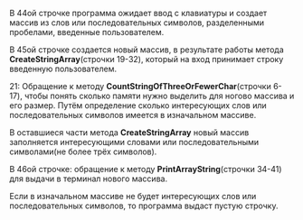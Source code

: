В 44ой строчке программа ожидает ввод с клавиатуры и создает массив из слов или последовательных символов, разделенными пробелами, введенные пользователем.

В 45ой строчке создается новый массив, в результате работы метода **CreateStringArray**(строчки 19-32), который на вход принимает строку введенную пользователем.

21: Обращение к методу **CountStringOfThreeOrFewerChar**(строчки 6-17), чтобы понять сколько памяти нужно выделить для ногово массива и его размер.
Путём определение сколько интересующих слов или последовательных символов имеется в изначальном массиве.

В оставшиеся части метода **CreateStringArray** новый массив заполняется интересующими словами или последовательными символами(не более трёх символов).

В 46ой строчке: обращение к методу **PrintArrayString**(строчки 34-41) для выдачи в терминал нового массива.

Если в изначальном массиве не будет интересующих слов или последовательных символов, то программа выдаст пустую строчку.

